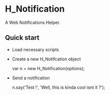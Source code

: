 # H_Notification

A Web Notifications Helper.


## Quick start

- Load necessary scripts

    <script src="js/helpers.js"></script>
    <script src="js/h_notification.js"></script>

- Create a new H_Notifcation object

    var n = new H_Notification(options);

- Send a notification

    n.say('Test !', 'Well, this is kinda cool isnt it ?');


